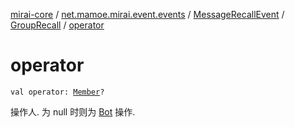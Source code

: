 [mirai-core](../../../index.md) / [net.mamoe.mirai.event.events](../../index.md) / [MessageRecallEvent](../index.md) / [GroupRecall](index.md) / [operator](./operator.md)

# operator

`val operator: `[`Member`](../../../net.mamoe.mirai.contact/-member/index.md)`?`

操作人. 为 null 时则为 [Bot](../../../net.mamoe.mirai/-bot/index.md) 操作.

